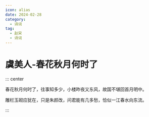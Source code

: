 ```yaml
---
icon: alias
date: 2024-02-28
category:
  - 诗词
tag:
  - 赵宋
  - 诗词
---
```


# 虞美人-春花秋月何时了

<!-- more -->


::: center 

春花秋月何时了，往事知多少，小楼昨夜又东风，故国不堪回首月明中。

雕栏玉砌应犹在，只是朱颜改，问君能有几多愁，恰似一江春水向东流。

:::